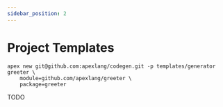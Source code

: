 ```yaml
---
sidebar_position: 2
---
```


# Project Templates

```cli
apex new git@github.com:apexlang/codegen.git -p templates/generator greeter \
    module=github.com/apexlang/greeter \
    package=greeter
```

TODO